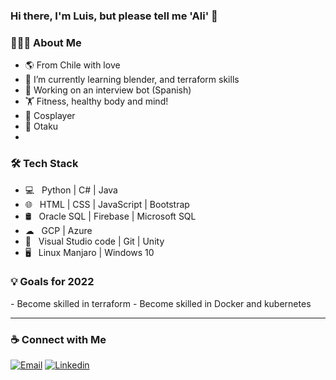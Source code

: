 ### Hi there, I'm Luis, but please tell me 'Ali' 👋

<h3> 👨🏻‍💻 About Me </h3>

- 🌎 From Chile with love
- 🔭 I’m currently learning blender, and terraform skills
- 💬 Working on an interview bot (Spanish)
- 🏋 Fitness, healthy body and mind!
- 👺 Cosplayer
- 🍜 Otaku
- 

<h3>🛠 Tech Stack</h3>

- 💻 &nbsp; Python | C# | Java
- 🌐 &nbsp; HTML | CSS | JavaScript | Bootstrap
- 🛢 &nbsp; Oracle SQL | Firebase | Microsoft SQL
- ☁ &nbsp; GCP | Azure
- 🔧 &nbsp; Visual Studio code | Git | Unity
- 🖥 &nbsp; Linux Manjaro | Windows 10

<h3>💡 Goals for 2022 </h3>
- Become skilled in terraform
- Become skilled in Docker and kubernetes

<hr>
<h3>  ☕ Connect with Me</h3>

[![Email](https://img.shields.io/badge/lmora.dev@gmail.com-D14836?style=flat-square&logo=gmail&logoColor=white)](mailto:lmora.dev@gmail.com) [![Linkedin](https://img.shields.io/badge/-Luis%20Mora-blue?style=flat-square&logo=linkedin&logoColor=white&link=https://www.linkedin.com/in/lmora-dev/)](https://www.linkedin.com/in/lmora-dev/)
